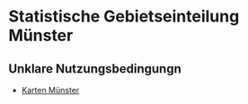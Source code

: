 # Statistische Gebietseinteilung Münster

## Unklare Nutzungsbedingungn

- [Karten Münster](http://www.muenster.de/stadt/stadtplanung/statistik.html)


